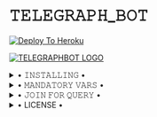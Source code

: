 # 𝚃𝙴𝙻𝙴𝙶𝚁𝙰𝙿𝙷_𝙱𝙾𝚃

[![Deploy To Heroku](https://www.herokucdn.com/deploy/button.svg)](https://heroku.com/deploy?template=https://github.com/aruack/Telegraph)


[![TELEGRAPHBOT LOGO](https://telegra.ph/file/df88cd27fc2221d3393be.jpg)](https://t.me/ARUACKSUPPORT)

<details>

  <summary> • 𝙸𝙽𝚂𝚃𝙰𝙻𝙻𝙸𝙽𝙶 • </summary>

### The Easy Way

<h4>⚜️ 𝙳𝙴𝙿𝙻𝙾𝚈 𝚃𝙾 𝙷𝙴𝚁𝙾𝙺𝚄 ⚜️</h4>

<a href="https://heroku.com/deploy?template=https://github.com/aruack/Telegraph" rel="nofollow" style="background-color: initial; box-sizing: border-box; color: #0366d6; text-decoration-line: none;"><img alt="Deploy" data-canonical-src="https://www.herokucdn.com/deploy/button.svg" src="https://camo.githubusercontent.com/83b0e95b38892b49184e07ad572c94c8038323fb/68747470733a2f2f7777772e6865726f6b7563646e2e636f6d2f6465706c6f792f627574746f6e2e737667" style="border-style: none; box-sizing: initial; max-width: 100%;" /></a></div>

</details>

<details>

  <summary> • 𝙼𝙰𝙽𝙳𝙰𝚃𝙾𝚁𝚈 𝚅𝙰𝚁𝚂 • </summary>

Some Of The Mandatory Vars Are :-
   - `API_ID` :  Give API_ID of your Alternate Telegram Account.
   - `API_HASH` :  Give API_HASH of your Alternate Telegram Account.
  - `BOT_TOKEN` :  Make a Bot from [@Botfather](https://t.me/botfather) and fill it's bot token.
   - `SUDO_USERS` :  Fill Userid of yhe users whom you want to be able to control the bot. You can add multiple id by giving a space in b/w each id.

</details>

<details>

  <summary> • 𝙹𝙾𝙸𝙽 𝙵𝙾𝚁 𝚀𝚄𝙴𝚁𝚈  • </summary>

<a href="https://t.me/ARUACKSUPPORT"><img src="https://img.shields.io/badge/Join-Support%20GROUP-blue.svg?style=for-the-badge&logo=Telegram"></a>

<a href="https://t.me/ARUACKOFFICIAL"><img src="https://img.shields.io/badge/Join-Support%20Channel-blue.svg?style=for-the-badge&logo=Telegram"></a>

<a href="https://t.me/ARUACK"><img src="https://img.shields.io/badge/Contact-Devloper%20Aruack-red.svg?style=for-the-badge&logo=Telegram"></a>

</details>

<details>

  <summary> • LICENSE • </summary>

![](https://www.gnu.org/graphics/gplv3-or-later.png)

Copyright (C) 2021 ARUACK

Poject [TELEGRAPHBOT](https://github.com/ARUACK/TELEGRAPH) is free software: you can redistribute it and/or modify
it under the terms of the GNU General Public License as published by
the Free Software Foundation, either version 3 of the License, or
(at your option) any later version.

This program is distributed in the hope that it will be useful,
but WITHOUT ANY WARRANTY; without even the implied warranty of
MERCHANTABILITY or FITNESS FOR A PARTICULAR PURPOSE.  See the
GNU General Public License for more details.

You should have received a copy of the GNU General Public License
along with this program. If not, see <https://www.gnu.org/licenses/>.

</details>
